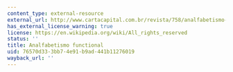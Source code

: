 ```yaml
---
content_type: external-resource
external_url: http://www.cartacapital.com.br/revista/758/analfabetismo-funcional-6202.html
has_external_license_warning: true
license: https://en.wikipedia.org/wiki/All_rights_reserved
status: ''
title: Analfabetismo functional
uid: 76570d33-3bb7-4e91-b9ad-441b11276019
wayback_url: ''
---
```

